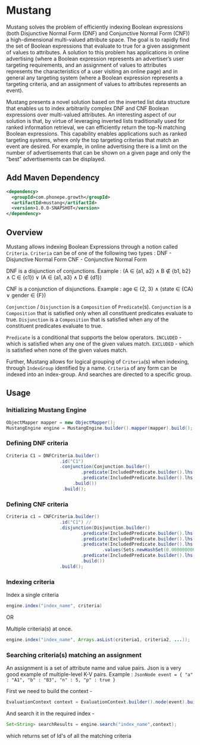 # Mustang

Mustang solves the problem of efficiently indexing Boolean expressions (both Disjunctive Normal Form (DNF) 
and Conjunctive Normal Form (CNF)) a high-dimensional multi-valued attribute space. The goal is to rapidly find the set of 
Boolean expressions that evaluate to true for a given assignment of values to attributes. A solution to this problem 
has applications in online advertising (where a Boolean expression represents an advertiser’s user targeting 
requirements, and an assignment of values to attributes represents the characteristics of a user visiting an online 
page) and in general any targeting system (where a Boolean expression represents a targeting criteria, and an 
assignment of values to attributes represents an event).

Mustang presents a novel solution based on the inverted list data structure that enables us to index arbitrarily 
complex DNF and CNF Boolean expressions over multi-valued attributes. An interesting aspect of our solution is that, 
by virtue of leveraging inverted lists traditionally used for ranked information retrieval, we can efficiently return 
the top-N matching Boolean expressions. This capability enables applications such as ranked targeting systems, 
where only the top targeting criterias that match an event are desired. For example, in online advertising there is a limit 
on the number of advertisements that can be shown on a given page and only the “best” advertisements can be displayed.



## Add Maven Dependency

```xml
<dependency>
  <groupId>com.phonepe.growth</groupId>
  <artifactId>mustang</artifactId>
  <version>1.0.0-SNAPSHOT</version>
</dependency>
```
## Overview

Mustang allows indexing Boolean Expressions through a notion called `Criteria`.
`Criteria` can be of one of the following two types : 
DNF - Disjunctive Normal Form
CNF - Conjunctive Normal Form

DNF is a disjunction of conjunctions.
Example : (A ∈ {a1, a2} ∧ B ∉ {b1, b2} ∧ C ∈ {c1}) ∨ (A ∈ {a1, a3} ∧ D ∉ {d1})

CNF is a conjunction of disjunctions.
Example : age ∈ {2, 3} ∧ (state ∈ {CA} ∨ gender ∈ {F})

`Conjunction` / `Disjunction` is a `Composition` of `Predicate`(s). 
`Conjunction` is a `Composition` that is satisfied only when all constituent predicates evaluate to true.
`Disjunction` is a `Composition` that is satisfied when any of the constituent predicates evaluate to true.

`Predicate` is a conditional that supports the below operators.
`INCLUDED` - which is satisfied when any one of the given values match.
`EXCLUDED` - which is satisfied when none of the given values match.

Further, Mustang allows for logical grouping of `Criteria`(s) when indexing, through `IndexGroup` identified by a name.
`Criteria` of any form can be indexed into an index-group. And searches are directed to a specific group.


## Usage

### Initializing Mustang Engine

``` java
ObjectMapper mapper = new ObjectMapper();
MustangEngine engine = MustangEngine.builder().mapper(mapper).build();
```


### Defining DNF criteria

``` java
Criteria C1 = DNFCriteria.builder()
					.id("C1")
					.conjunction(Conjunction.builder()
			                .predicate(IncludedPredicate.builder().lhs("$.a").values(Sets.newHashSet("A1", "A2", "A3")).build())
			                .predicate(IncludedPredicate.builder().lhs("$.n").values(Sets.newHashSet("4", "5", "6")).build())
			             .build())
			         .build();
```

### Defining CNF criteria

``` java
Criteria c1 = CNFCriteria.builder()
					.id("C1") // 
					.disjunction(Disjunction.builder()
			                .predicate(IncludedPredicate.builder().lhs("$.a").values(Sets.newHashSet("A1", "A2")).build())
			                .predicate(ExcludedPredicate.builder().lhs("$.b").values(Sets.newHashSet("B1", "B2")).build())
			                .predicate(IncludedPredicate.builder().lhs("$.n")
			                        .values(Sets.newHashSet(0.000000000000001, 0.000000000000002, 0.000000000000003)).build())
			                .predicate(IncludedPredicate.builder().lhs("$.p").values(Sets.newHashSet(true)).build())
		             		.build())
              		.build();
```

### Indexing criteria

Index a single criteria

```java
engine.index("index_name", criteria)
```

OR 

Multiple criteria(s) at once.

```java
engine.index("index_name", Arrays.asList(criteria1, criteria2, ...));
```

### Searching criteria(s) matching an assignment
An assignment is a set of attribute name and value pairs. Json is a very good example of multiple-level K-V pairs.
Example : `JsonNode event = { "a" : "A1", "b" : "B3", "n" : 5, "p" : true }`

First we need to build the context -

```java
EvaluationContext context = EvaluationContext.builder().node(event).build();
```

And search it in the required index - 

``` java
Set<String> searchResults = engine.search("index_name",context);
```

which returns set of Id's of all the matching criteria